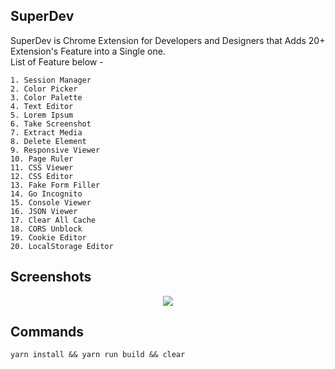 ## SuperDev

SuperDev is Chrome Extension for Developers and Designers that Adds 20+ Extension's Feature into a Single one.  
List of Feature below -

```
1. Session Manager
2. Color Picker
3. Color Palette
4. Text Editor
5. Lorem Ipsum
6. Take Screenshot
7. Extract Media
8. Delete Element
9. Responsive Viewer
10. Page Ruler
11. CSS Viewer
12. CSS Editor
13. Fake Form Filler
14. Go Incognito
15. Console Viewer
16. JSON Viewer
17. Clear All Cache
18. CORS Unblock
19. Cookie Editor
20. LocalStorage Editor
```

## Screenshots

<p align="center">
  <img src="https://github.com/twoabd/SuperDev/blob/main/screenshots/1.png">
</p>

## Commands

```
yarn install && yarn run build && clear
```
